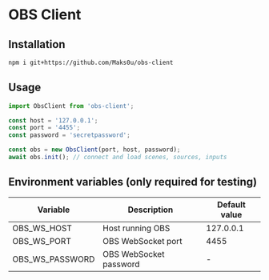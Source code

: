 # OBS Client

## Installation

```bash
npm i git+https://github.com/Maks0u/obs-client
```

## Usage

```js
import ObsClient from 'obs-client';

const host = '127.0.0.1';
const port = '4455';
const password = 'secretpassword';

const obs = new ObsClient(port, host, password);
await obs.init(); // connect and load scenes, sources, inputs
```

## Environment variables (only required for testing)

| Variable        | Description            | Default value |
| --------------- | ---------------------- | ------------- |
| OBS_WS_HOST     | Host running OBS       | 127.0.0.1     |
| OBS_WS_PORT     | OBS WebSocket port     | 4455          |
| OBS_WS_PASSWORD | OBS WebSocket password | -             |
